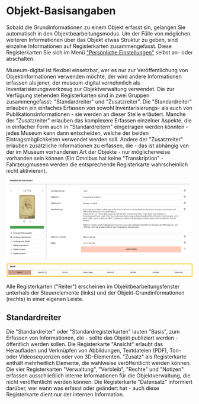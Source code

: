 # Objekt-Basisangaben

Sobald die Grundinformationen zu einem Objekt erfasst sin, gelangen Sie
automatisch in den Objektbearbeitungsmodus. Um der Fülle von möglichen
weiteren Informationen über das Objekt etwas Struktur zu geben, sind
einzelne Informationen auf Registerkarten zusammengefasst. Diese
Registerkarten Sie sich im Menü ["Persönliche Einstellungen"](../UI/Navigationsleiste.md) selbst an- oder abschalten.

Museum-digital ist flexibel einsetzbar, wer es nur zur Veröffentlichung
von Objektinformationen verwenden möchte, der wird andere Informationen
erfassen als jener, der museum-digital vornehmlich als
Inventarisierungswerkzeug zur Objektverwaltung verwendet. Die zur
Verfügung stehenden Registerkarten sind in zwei Gruppen zusammengefasst:
\"Standardreiter\" und \"Zusatzreiter\". Die \"Standardreiter\" erlauben
ein einfaches Erfassen von sowohl Inventarisierungs- als auch von
Publikationsinformationen - sie werden an dieser Stelle erläutert.
Manche der \"Zusatzreiter\" erlauben das komplexere Erfassen einzelner
Aspekte, die in einfacher Form auch in \"Standardreitern\" eingetragen
werden könnten - jedes Museum kann dann entscheiden, welche der beiden
Eintragsmöglichkeiten verwendet werden soll. Andere der \"Zusatzreiter\"
erlauben zusätzliche Informationen zu erfassen, die - das ist abhängig
von der im Museum vorhandenen Art der Objekte - nur möglicherweise
vorhanden sein können (Ein Omnibus hat keine \"Transkription\" -
Fahrzeugmuseen werden die entsprechende Registerkarte wahrscheinlich
nicht aktivieren).

![](../../assets/musdb/objects-edit/registerkartenleiste.jpg)

Alle Registerkarten (\"Reiter\") erscheinen im Objektbearbeitungsfenster
unterhalb der Steuerelemente (links) und der Objekt-Grundinformationen
(rechts) in einer eigenen Leiste.

Standardreiter
--------------

Die \"Standardreiter\" oder \"Standardregisterkarten\" lauten \"Basis\",
zum Erfassen von Informationen, die - sollte das Objekt publiziert
werden - öffentlich werden sollen. Die Registerkarte \"Ansicht\" erlaubt
das Heraufladen und Verknüpfen von Abbildungen, Textdateien (PDF), Ton-
oder Videosequenzen oder von 3D-Elementen. \"Zusatz\" als Registerkarte
enthält mehrheitlich Elemente, die wahlweise veröffentlicht werden
können. Die vier Registerkarten \"Verwaltung\", \"Verbleib\", \"Rechte\"
und \"Notizen\" erfassen ausschließlich interne Informationen für die
Objektverwaltung, die nicht veröffentlicht werden können. Die
Registerkarte \"Datensatz\" informiert darüber, wer wann was erfasst
oder geändert hat - auch diese Registerkarte dient nur der internen
Information.
